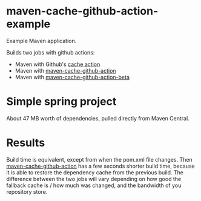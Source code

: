 # maven-cache-github-action-example
Example Maven application.

Builds two jobs with github actions:

 * Maven with Github's [cache action](https://github.com/actions/cache)
 * Maven with [maven-cache-github-action](https://github.com/skjolber/maven-cache-github-action)
 * Maven with [maven-cache-github-action-beta](https://github.com/skjolber/maven-cache-github-action-beta)

# Simple spring project
About 47 MB worth of dependencies, pulled directly from Maven Central.

# Results
Build time is equivalent, except from when the pom.xml file changes. Then [maven-cache-github-action](https://github.com/skjolber/maven-cache-github-action) has a few seconds shorter build time, because it is able to restore the dependency cache from the previous build. The difference between the two jobs will vary depending on how good the fallback cache is / how much was changed, and the bandwidth of you repository store.









